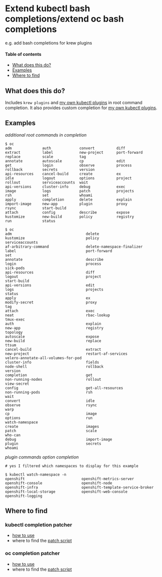 # Extend kubectl bash completions/extend oc bash completions

e.g. add bash completions for krew plugins

#### Table of contents

- [What does this do?](#what-does-this-do)
- [Examples](#examples)
- [Where to find](#where-to-find)

## What does this do?

Includes `krew plugins` and [my own kubectl plugins](https://github.com/diepfote/scripts/tree/ff979559100101fe7e824e83d2bda84a58a3ecc4/kubernetes/bin) in root command completion.
It also provides custom completion for [my own kubectl plugins](https://github.com/diepfote/scripts/tree/ff979559100101fe7e824e83d2bda84a58a3ecc4/kubernetes/source-me).

## Examples

*additional root commands in completion*

```
$ oc
adm              auth             convert          diff             extract          label            new-project      port-forward     replace          scale            tag
annotate         autoscale        cp               edit             get              login            observe          process          rollback         secrets          version
api-resources    cancel-build     create           ex               idle             logout           options          project          rollout          serviceaccounts  wait
api-versions     cluster-info     debug            exec             image            logs             patch            projects         rsh              set              whoami
apply            completion       delete           explain          import-image     new-app          plugin           proxy            rsync            start-build
attach           config           describe         expose           kustomize        new-build        policy           registry         run              status
```
```
$ oc
adm                                  delete                               kustomize                            policy                               serviceaccounts
af-arbitrary-command                 delete-namespace-finalizer           label                                port-forward                         set
annotate                             describe                             login                                process                              sick-pods
api-resources                        diff                                 logout                               project                              start-build
api-versions                         edit                                 logs                                 projects                             status
apply                                ex                                   modify-secret                        proxy                                tag
attach                               exec                                 neat                                 rbac-lookup                          tmux-exec
auth                                 explain                              new-app                              registry                             topology
autoscale                            expose                               new-build                            replace                              ttsum
cancel-build                         extract                              new-project                          restart-af-services                  velero-annotate-all-volumes-for-pod
cluster-info                         fields                               node-shell                           rollback                             version
completion                           get                                  non-running-nodes                    rollout                              view-secret
config                               get-all-resources                    non-running-pods                     rsh                                  wait
convert                              idle                                 observe                              rsync                                warp
cp                                   image                                options                              run                                  watch-namespace
create                               images                               patch                                scale                                who-can
debug                                import-image                         plugin                               secrets                              whoami
```

*plugin commands option completion*

```
# yes I filtered which namespaces to display for this example

$ kubectl watch-namespace -n
openshift                          openshift-metrics-server
openshift-console                  openshift-node
openshift-infra                    openshift-template-service-broker
openshift-local-storage            openshift-web-console
openshift-logging
```

## Where to find

### kubectl completion patcher

* [how to use](https://github.com/diepfote/dot-files/blob/4e18b3dce989972213431b57d096b3b6ca10d3d0/.bashrc#L124)  
* where to find the [patch script](https://github.com/diepfote/python-tools/tree/146f57d759cb7ed26c6713c7eb1e1cf5be644654/kubectl-client)

### oc completion patcher

* [how to use](https://github.com/diepfote/dot-files/blob/4e18b3dce989972213431b57d096b3b6ca10d3d0/.bashrc#L137)  
* where to find the [patch script](https://github.com/diepfote/python-tools/tree/f42b18945544c7648ce517ce1024ff213ed0d190/oc-client)

